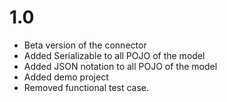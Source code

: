 1.0
===
 - Beta version of the connector
 - Added Serializable to all POJO of the model
 - Added JSON notation to all POJO of the model
 - Added demo project
 - Removed functional test case.